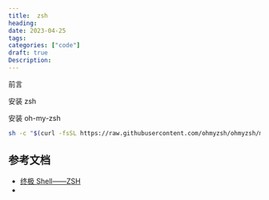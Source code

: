 ```yaml
---
title:  zsh
heading:  
date: 2023-04-25
tags: 
categories: ["code"]
draft: true
Description:  
---
```


前言

安装 zsh

安装 oh-my-zsh
```bash
sh -c "$(curl -fsSL https://raw.githubusercontent.com/ohmyzsh/ohmyzsh/master/tools/install.sh)"
```


## 参考文档
- [终极 Shell——ZSH](https://zhuanlan.zhihu.com/p/19556676)
- []()